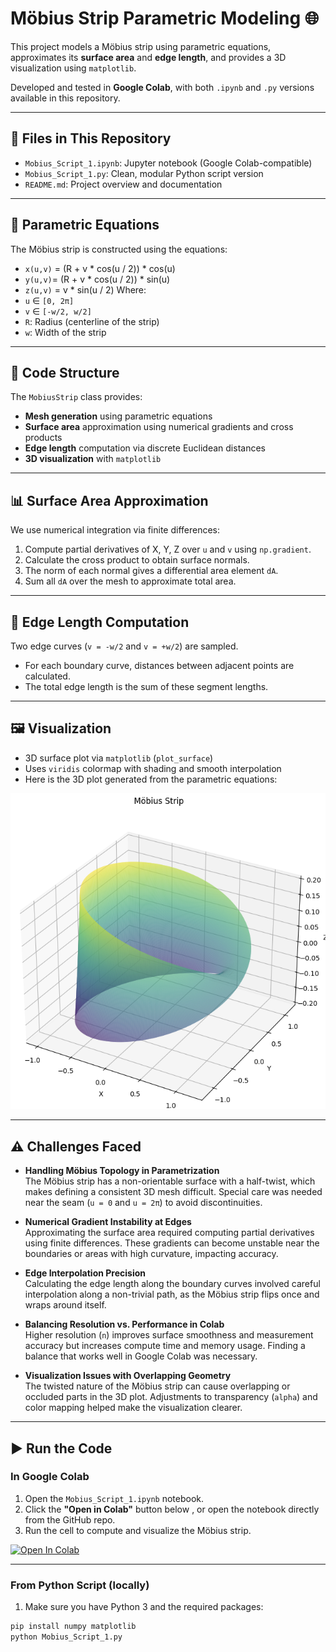 # Möbius Strip Parametric Modeling 🌐

This project models a Möbius strip using parametric equations, approximates its **surface area** and **edge length**, and provides a 3D visualization using `matplotlib`.

Developed and tested in **Google Colab**, with both `.ipynb` and `.py` versions available in this repository.

---

## 📂 Files in This Repository

- `Mobius_Script_1.ipynb`: Jupyter notebook (Google Colab-compatible)
- `Mobius_Script_1.py`: Clean, modular Python script version
- `README.md`: Project overview and documentation

---

## 📐 Parametric Equations

The Möbius strip is constructed using the equations:
- `x(u,v)` = (R + v * cos(u / 2)) * cos(u)
- `y(u,v)`= (R + v * cos(u / 2)) * sin(u)
- `z(u,v)` = v * sin(u / 2)
Where:
- `u` ∈ `[0, 2π]`
- `v` ∈ `[-w/2, w/2]`
- `R`: Radius (centerline of the strip)
- `w`: Width of the strip

---

## 🧱 Code Structure

The `MobiusStrip` class provides:

- **Mesh generation** using parametric equations
- **Surface area** approximation using numerical gradients and cross products
- **Edge length** computation via discrete Euclidean distances
- **3D visualization** with `matplotlib`

---

## 📊 Surface Area Approximation

We use numerical integration via finite differences:

1. Compute partial derivatives of X, Y, Z over `u` and `v` using `np.gradient`.
2. Calculate the cross product to obtain surface normals.
3. The norm of each normal gives a differential area element `dA`.
4. Sum all `dA` over the mesh to approximate total area.

---

## 📏 Edge Length Computation

Two edge curves (`v = -w/2` and `v = +w/2`) are sampled.

- For each boundary curve, distances between adjacent points are calculated.
- The total edge length is the sum of these segment lengths.

---

## 🖼️ Visualization

- 3D surface plot via `matplotlib` (`plot_surface`)
- Uses `viridis` colormap with shading and smooth interpolation
- Here is the 3D plot generated from the parametric equations:

![Möbius Strip Plot](Mobius_Script_Plot.png)

---

## ⚠️ Challenges Faced

- **Handling Möbius Topology in Parametrization**  
  The Möbius strip has a non-orientable surface with a half-twist, which makes defining a consistent 3D mesh difficult. Special care was needed near the seam (`u = 0` and `u = 2π`) to avoid discontinuities.

- **Numerical Gradient Instability at Edges**  
  Approximating the surface area required computing partial derivatives using finite differences. These gradients can become unstable near the boundaries or areas with high curvature, impacting accuracy.

- **Edge Interpolation Precision**  
  Calculating the edge length along the boundary curves involved careful interpolation along a non-trivial path, as the Möbius strip flips once and wraps around itself.

- **Balancing Resolution vs. Performance in Colab**  
  Higher resolution (`n`) improves surface smoothness and measurement accuracy but increases compute time and memory usage. Finding a balance that works well in Google Colab was necessary.

- **Visualization Issues with Overlapping Geometry**  
  The twisted nature of the Möbius strip can cause overlapping or occluded parts in the 3D plot. Adjustments to transparency (`alpha`) and color mapping helped make the visualization clearer.


---

## ▶️ Run the Code

### In Google Colab

1. Open the `Mobius_Script_1.ipynb` notebook.
2. Click the **"Open in Colab"** button below , or open the notebook directly from the GitHub repo.
3. Run the cell to compute and visualize the Möbius strip.


[![Open In Colab](https://colab.research.google.com/assets/colab-badge.svg)](https://colab.research.google.com/github/Luvshanker14/python-_test/blob/main/Mobius_Script_1.ipynb)


---

### From Python Script (locally)

1. Make sure you have Python 3 and the required packages:

```bash
pip install numpy matplotlib
python Mobius_Script_1.py
